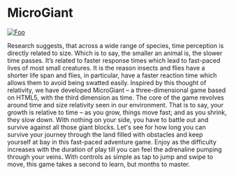 # MicroGiant

<a href="http://microgiant.co/" rel="Play here!">![Foo](http://microgiant.co/loading-logo.png)</a>

Research suggests, that across a wide range of species, time perception is directly related
to size. Which is to say, the smaller an animal is, the slower time passes. It’s related to
faster response times which lead to fast-paced lives of most small creatures. It is the
reason insects and flies have a shorter life span and flies, in particular, have a faster
reaction time which allows them to avoid being swatted easily.
Inspired by this thought of relativity, we have developed MicroGiant – a
three-dimensional game based on HTML5, with the third dimension as time. The core of
the game revolves around time and size relativity seen in our environment. That is to say,
your growth is relative to time – as you grow, things move fast; and as you shrink, they
slow down.
With nothing on your side, you have to battle out and survive against all those giant
blocks. Let's see for how long you can survive your journey through the land filled with
obstacles and keep yourself at bay in this fast-paced adventure game. Enjoy as the
difficulty increases with the duration of play till you can feel the adrenaline pumping
through your veins. With controls as simple as tap to jump and swipe to move, this game
takes a second to learn, but months to master.
